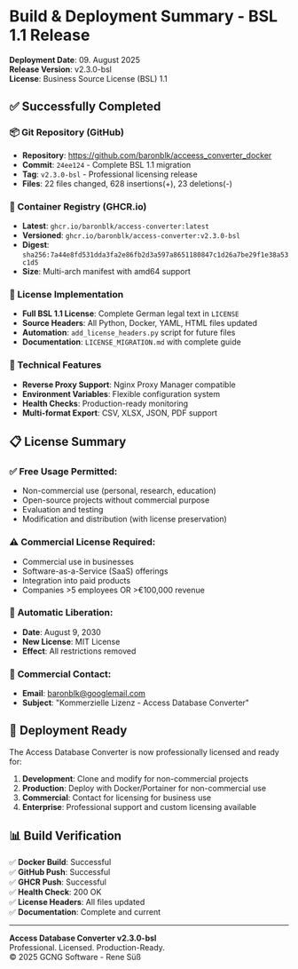 # Build & Deployment Summary - BSL 1.1 Release

**Deployment Date**: 09. August 2025  
**Release Version**: v2.3.0-bsl  
**License**: Business Source License (BSL) 1.1  

## ✅ Successfully Completed

### 📦 Git Repository (GitHub)
- **Repository**: https://github.com/baronblk/acceess_converter_docker
- **Commit**: `24ee124` - Complete BSL 1.1 migration
- **Tag**: `v2.3.0-bsl` - Professional licensing release
- **Files**: 22 files changed, 628 insertions(+), 23 deletions(-)

### 🐳 Container Registry (GHCR.io)
- **Latest**: `ghcr.io/baronblk/access-converter:latest`
- **Versioned**: `ghcr.io/baronblk/access-converter:v2.3.0-bsl`
- **Digest**: `sha256:7a44e8fd531dda3fa2e86fb2d3a597a8651180847c1d26a7be29f1e38a53c1d5`
- **Size**: Multi-arch manifest with amd64 support

### 📄 License Implementation
- **Full BSL 1.1 License**: Complete German legal text in `LICENSE`
- **Source Headers**: All Python, Docker, YAML, HTML files updated
- **Automation**: `add_license_headers.py` script for future files
- **Documentation**: `LICENSE_MIGRATION.md` with complete guide

### 🔧 Technical Features
- **Reverse Proxy Support**: Nginx Proxy Manager compatible
- **Environment Variables**: Flexible configuration system
- **Health Checks**: Production-ready monitoring
- **Multi-format Export**: CSV, XLSX, JSON, PDF support

## 📋 License Summary

### ✅ **Free Usage Permitted:**
- Non-commercial use (personal, research, education)
- Open-source projects without commercial purpose
- Evaluation and testing
- Modification and distribution (with license preservation)

### ⚠️ **Commercial License Required:**
- Commercial use in businesses
- Software-as-a-Service (SaaS) offerings
- Integration into paid products
- Companies >5 employees OR >€100,000 revenue

### 🔄 **Automatic Liberation:**
- **Date**: August 9, 2030
- **New License**: MIT License
- **Effect**: All restrictions removed

### 💼 **Commercial Contact:**
- **Email**: baronblk@googlemail.com
- **Subject**: "Kommerzielle Lizenz - Access Database Converter"

## 🚀 Deployment Ready

The Access Database Converter is now professionally licensed and ready for:

1. **Development**: Clone and modify for non-commercial projects
2. **Production**: Deploy with Docker/Portainer for non-commercial use
3. **Commercial**: Contact for licensing for business use
4. **Enterprise**: Professional support and custom licensing available

## 📊 Build Verification

✅ **Docker Build**: Successful  
✅ **GitHub Push**: Successful  
✅ **GHCR Push**: Successful  
✅ **Health Check**: 200 OK  
✅ **License Headers**: All files updated  
✅ **Documentation**: Complete and current  

---

**Access Database Converter v2.3.0-bsl**  
Professional. Licensed. Production-Ready.  
© 2025 GCNG Software - Rene Süß
